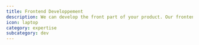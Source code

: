 ```yaml
---
title: Frontend Developpement
description: We can develop the front part of your product. Our frontend stack is based on Bootstrap, AngularJS, JQuery.
icon: laptop
category: expertise
subcategory: dev
---
```

